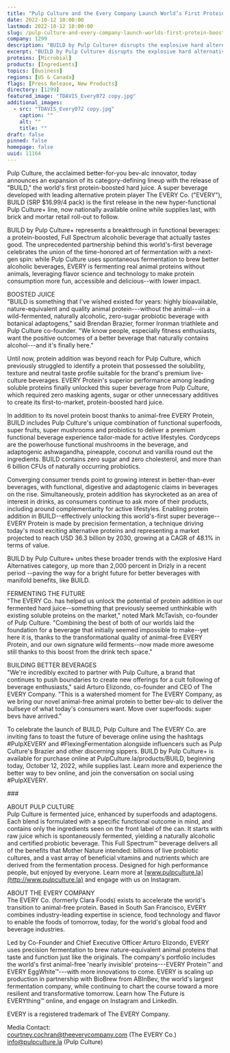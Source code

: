 ```yaml
---
title: "Pulp Culture and the Every Company Launch World’s First Protein-Boosted Hard Juice"
date: 2022-10-12 10:00:00
lastmod: 2022-10-12 10:00:00
slug: /pulp-culture-and-every-company-launch-worlds-first-protein-boosted-hard-juice
company: 1299
description: "BUILD by Pulp Culture+ disrupts the explosive hard alternatives category, growing 2,000%+,  while delivering unprecedented Full Spectrum functionality from adaptogens, probiotics and–in a first for alcoholic beverages– animal-free EVERY Protein●Partners who share a foundation in fermentation are joining together to create a first-of-its-kind, delicious and highly functional beverage fit for the modern consumer●Pulp Culture+ makes global debut today, now available for purchase nationwide on the Pulp Culture website and downtown LA taproom, with brick and mortar retail rollout to follow"
excerpt: "BUILD by Pulp Culture+ disrupts the explosive hard alternatives category, growing 2,000%+,  while delivering unprecedented Full Spectrum functionality from adaptogens, probiotics and–in a first for alcoholic beverages– animal-free EVERY Protein●Partners who share a foundation in fermentation are joining together to create a first-of-its-kind, delicious and highly functional beverage fit for the modern consumer●Pulp Culture+ makes global debut today, now available for purchase nationwide on the Pulp Culture website and downtown LA taproom, with brick and mortar retail rollout to follow"
proteins: [Microbial]
products: [Ingredients]
topics: [Business]
regions: [US & Canada]
flags: [Press Release, New Products]
directory: [1299]
featured_image: "TDAVIS_Every072 copy.jpg"
additional_images:
  - src: "TDAVIS_Every072 copy.jpg"
    caption: ""
    alt: ""
    title: ""
draft: false
pinned: false
homepage: false
uuid: 11164
---
```

Pulp Culture, the acclaimed better-for-you bev-alc innovator, today
announces an expansion of its category-defining lineup with the release
of "BUILD," the world's first protein-boosted hard juice. A super
beverage developed with leading alternative protein player The EVERY Co.
("EVERY"), BUILD (SRP \$16.99/4 pack) is the first release in the new
hyper-functional Pulp Culture+ line, now nationally available online
while supplies last, with brick and mortar retail roll-out to follow.

BUILD by Pulp Culture+ represents a breakthrough in functional
beverages: a protein-boosted, Full Spectrum alcoholic beverage that
actually tastes good. The unprecedented partnership behind this
world's-first beverage celebrates the union of the time-honored art of
fermentation with a next-gen spin: while Pulp Culture uses spontaneous
fermentation to brew better alcoholic beverages, EVERY is fermenting
real animal proteins without animals, leveraging flavor science and
technology to make protein consumption more fun, accessible and
delicious--with lower impact.

BOOSTED JUICE\
"BUILD is something that I\'ve wished existed for years: highly
bioavailable, nature-equivalent and quality animal protein---without the
animal---in a wild-fermented, naturally alcoholic, zero-sugar probiotic
beverage with botanical adaptogens," said Brendan Brazier, former
Ironman triathlete and Pulp Culture co-founder. "We know people,
especially fitness enthusiasts, want the positive outcomes of a better
beverage that naturally contains alcohol---and it's finally here."

Until now, protein addition was beyond reach for Pulp Culture, which
previously struggled to identify a protein that possessed the
solubility, texture and neutral taste profile suitable for the brand's
premium live-culture beverages. EVERY Protein's superior performance
among leading soluble proteins finally unlocked this super beverage from
Pulp Culture, which required zero masking agents, sugar or other
unnecessary additives to create its first-to-market, protein-boosted
hard juice.

In addition to its novel protein boost thanks to animal-free EVERY
Protein, BUILD includes Pulp Culture's unique combination of functional
superfoods, super fruits, super mushrooms and probiotics to deliver a
premium functional beverage experience tailor-made for active
lifestyles. Cordyceps are the powerhouse functional mushrooms in the
beverage, and adaptogenic ashwagandha, pineapple, coconut and vanilla
round out the ingredients. BUILD contains zero sugar and zero
cholesterol, and more than 6 billion CFUs of naturally occurring
probiotics.

Converging consumer trends point to growing interest in better-than-ever
beverages, with functional, digestive and adaptogenic claims in
beverages on the rise. Simultaneously, protein addition has skyrocketed
as an area of interest in drinks, as consumers continue to ask more of
their products, including around complementarity for active lifestyles.
Enabling protein addition in BUILD--effectively unlocking this
world's-first super beverage--EVERY Protein is made by precision
fermentation, a technique driving today's most exciting alternative
proteins and representing a market projected to reach USD 36.3 billion
by 2030, growing at a CAGR of 48.1% in terms of value.

BUILD by Pulp Culture+ unites these broader trends with the explosive
Hard Alternatives category, up more than 2,000 percent in Drizly in a
recent period --paving the way for a bright future for better beverages
with manifold benefits, like BUILD.

FERMENTING THE FUTURE\
"The EVERY Co. has helped us unlock the potential of protein addition in
our fermented hard juice--something that previously seemed unthinkable
with existing soluble proteins on the market," noted Mark McTavish,
co-founder of Pulp Culture. "Combining the best of both of our worlds
laid the foundation for a beverage that initially seemed impossible to
make--yet here it is, thanks to the transformational quality of
animal-free EVERY Protein, and our own signature wild ferments--now made
more awesome still thanks to this boost from the drink tech space."

BUILDING BETTER BEVERAGES\
"We're incredibly excited to partner with Pulp Culture, a brand that
continues to push boundaries to create new offerings for a cult
following of beverage enthusiasts," said Arturo Elizondo, co-founder and
CEO of The EVERY Company. "This is a watershed moment for The EVERY
Company, as we bring our novel animal-free animal protein to better
bev-alc to deliver the bullseye of what today's consumers want. Move
over superfoods: super bevs have arrived."

To celebrate the launch of BUILD, Pulp Culture and The EVERY Co. are
inviting fans to toast the future of beverage online using the hashtags
#PulpXEVERY and #FlexingFermentation alongside influencers such as Pulp
Culture's Brazier and other discerning sippers. BUILD by Pulp Culture+
is available for purchase online at PulpCulture.la/products/BUILD,
beginning today, October 12, 2022, while supplies last. Learn more and
experience the better way to bev online, and join the conversation on
social using #PulpXEVERY.

\###

ABOUT PULP CULTURE\
Pulp Culture is fermented juice, enhanced by superfoods and adaptogens.
Each blend is formulated with a specific functional outcome in mind, and
contains only the ingredients seen on the front label of the can. It
starts with raw juice which is spontaneously fermented, yielding a
naturally alcoholic and certified probiotic beverage. This Full
Spectrum™ beverage delivers all of the benefits that Mother Nature
intended: billions of live probiotic cultures, and a vast array of
beneficial vitamins and nutrients which are derived from the
fermentation process. Designed for high performance people, but enjoyed
by everyone. Learn more at
[www.pulpculture.la](http://www.pulpculture.la) and engage with us on
Instagram.

ABOUT THE EVERY COMPANY\
The EVERY Co. (formerly Clara Foods) exists to accelerate the world's
transition to animal-free protein. Based in South San Francisco, EVERY
combines industry-leading expertise in science, food technology and
flavor to enable the foods of tomorrow, today, for the world's global
food and beverage industries.

Led by Co-Founder and Chief Executive Officer Arturo Elizondo, EVERY
uses precision fermentation to brew nature-equivalent animal proteins
that taste and function just like the originals. The company's portfolio
includes the world's first animal-free 'nearly invisible'
proteins---EVERY Protein™ and EVERY EggWhite™---with more innovations to
come. EVERY is scaling up production in partnership with BioBrew from
ABInBev, the world's largest fermentation company, while continuing to
chart the course toward a more resilient and transformative tomorrow.
Learn how The Future is EVERYthing™ online, and engage on Instagram and
LinkedIn.

EVERY is a registered trademark of The EVERY Company.

Media Contact:\
<courtney.cochran@theeverycompany.com> (The EVERY Co.)\
<info@pulpculture.la> (Pulp Culture)
